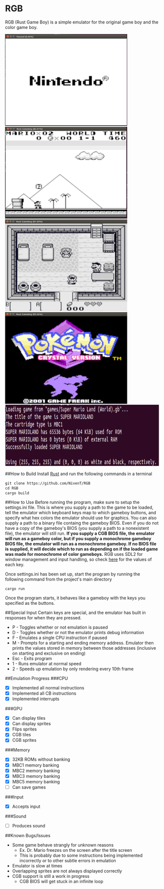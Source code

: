 # RGB
RGB (Rust Game Boy) is a simple emulator for the original game boy and the color game boy.

<img src="https://github.com/NivenT/RGB/blob/master/screenshots/img0.png" alt="Screenshot" width="400" height="300"/>
<img src="https://github.com/NivenT/RGB/blob/master/screenshots/img1.png" alt="Screenshot" width="400" height="300"/>
<img src="https://github.com/NivenT/RGB/blob/master/screenshots/img2.png" alt="Screenshot" width="400" height="300"/>
<img src="https://github.com/NivenT/RGB/blob/master/screenshots/img3.png" alt="Screenshot" width="400" height="300"/>
<img src="https://github.com/NivenT/RGB/blob/master/screenshots/img4.png" alt="Screenshot" width="800" height="200"/>

##How to Build
Install [Rust](https://www.rust-lang.org/en-US/) and run the following commands in a terminal
````
git clone https://github.com/NivenT/RGB
cd RGB
cargo build
````

##How to Use
Before running the program, make sure to setup the settings.ini file. This is where you supply a path to the game to be loaded, tell the emulator which keyboard keys map to which gameboy buttons, and specify what hex colors the emulator should use for graphics. You can also supply a path to a binary file containg the gameboy BIOS. Even if you do not have a copy of the gameboy's BIOS (you supply a path to a nonexistent file), the emulator will still run. **If you supply a CGB BIOS file, the emulator will run as a gameboy color, but if you supply a monochrome gameboy BIOS file, the emulator will run as a monochrome gameboy. If no BIOS file is supplied, it will decide which to run as depending on if the loaded game was made for monochrome of color gameboys.** RGB uses SDL2 for window management and input handling, so check [here](https://github.com/AngryLawyer/rust-sdl2/blob/master/sdl2-sys/src/keycode.rs) for the values of each key.

Once settings.ini has been set up, start the program by running the following command from the project's main directory
```
cargo run
```

Once the program starts, it behaves like a gameboy with the keys you specified as the buttons.

##Special Input
Certain keys are special, and the emulator has built in responses for when they are pressed.

* P - Toggles whether or not emulation is paused
* D - Toggles whether or not the emulator prints debug information
* F - Emulates a single CPU instruction if paused
* M - Prompts for a starting and ending memory address. Emulator then prints the values stored in memory between those addresses (inclusive on starting and exclusive on ending)
* Esc - Exits program
* 1 - Runs emulator at normal speed
* 2 - Speeds up emulation by only rendering every 10th frame

##Emulation Progress
###CPU
- [X] Implemented all normal instructions
- [X] Implemented all CB instructions
- [X] Implemented interrupts

###GPU
- [X] Can display tiles
- [X] Can display sprites
- [X] Flips sprites
- [X] CGB tiles
- [X] CGB sprites

###Memory
- [X] 32KB ROMs without banking
- [X] MBC1 memory banking
- [X] MBC2 memory banking
- [X] MBC3 memory banking
- [X] MBC5 memory banking
- [ ] Can save games

###Input
- [X] Accepts input

###Sound
- [ ] Produces sound

##Known Bugs/Issues
* Some game behave strangly for unknown reasons
  * Ex. Dr. Mario freezes on the screen after the title screen
  * This is probably due to some instructions being implemented incorrectly or to other subtle errors in emulation
* Emulator is slow at times
* Overlapping sprites are not always displayed correctly
* CGB support is still a work in progress
  * CGB BIOS will get stuck in an infinite loop
